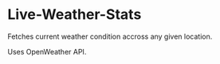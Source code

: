 # Live-Weather-Stats

Fetches current weather condition accross any given location.

Uses OpenWeather API.
